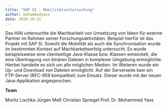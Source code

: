 ```yaml
---
title: "SAP SI - Mobilitätsuntersuchung"
author: mohammedyass
date: 2010-10-31
---
```


Das HIAI untersuchte die Machbarkeit von Umsetzung von Ideen für externe Partner im Rahmen seiner Forschungsaktivitäten. Beispiel hierfür ist das Projekt mit SAP SI. Sowohl die Mobilität als auch die Synchronisation wurde im bestimmten Kontext auf Machbarkeitserfolg untersucht. Es wurde beispielsweise eine clientseitige Java-Klasse bzw. Klassen entwickelt, die eine Übertragung von binären Dateien in komplexer Umgebung ermöglichte. Hierbei handelte es sich um alle möglichen Medien. Im Weiteren wurde ein Up- und Download von Dateien ermöglicht. Auf der Serverseite kam ein FTP-Server (RFC-959 kompatibel) zum Einsatz. Dieser wurde mit der neuen Java-Applikation angesprochen.

**Team**

Moritz Lischka Jürgen Meß Christian Spriegel Prof. Dr. Mohammed Yass
